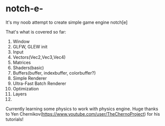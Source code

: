 # notch-e-
It's my noob attempt to create simple game engine notch[e]

That's what is covered so far:
1. Window
2. GLFW, GLEW init
3. Input
4. Vectors(Vec2,Vec3,Vec4)
5. Matrices
6. Shaders(basic)
7. Buffers(buffer, indexbuffer, colorbuffer?)
8. Simple Renderer
9. Ultra-Fast Batch Renderer
10. Optimization
11. Layers
12.

Currently learning some physics to work with physics engine.
Huge thanks to Yen Chernikov(https://www.youtube.com/user/TheChernoProject) for his tutorials!

